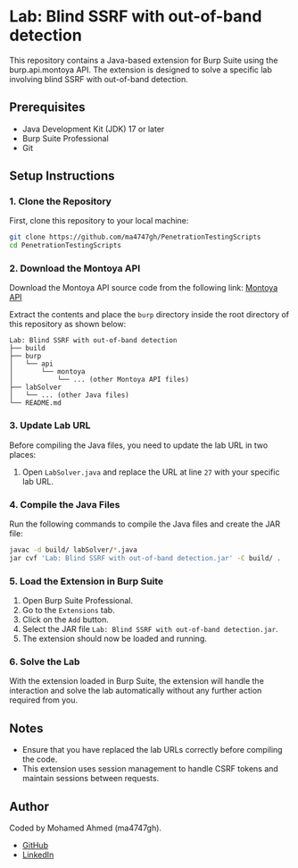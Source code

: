 # Lab: Blind SSRF with out-of-band detection

This repository contains a Java-based extension for Burp Suite using the burp.api.montoya API. The extension is designed to solve a specific lab involving blind SSRF with out-of-band detection.

## Prerequisites

- Java Development Kit (JDK) 17 or later
- Burp Suite Professional
- Git

## Setup Instructions

### 1. Clone the Repository

First, clone this repository to your local machine:

```sh
git clone https://github.com/ma4747gh/PenetrationTestingScripts
cd PenetrationTestingScripts
```

### 2. Download the Montoya API

Download the Montoya API source code from the following link: [Montoya API](https://github.com/PortSwigger/burp-extensions-montoya-api)

Extract the contents and place the `burp` directory inside the root directory of this repository as shown below:

```
Lab: Blind SSRF with out-of-band detection
├── build
├── burp
│   └── api
│       └── montoya
│           └── ... (other Montoya API files)
├── labSolver
│   └── ... (other Java files)
└── README.md
```

### 3. Update Lab URL

Before compiling the Java files, you need to update the lab URL in two places:

1. Open `LabSolver.java` and replace the URL at line `27` with your specific lab URL.

### 4. Compile the Java Files

Run the following commands to compile the Java files and create the JAR file:

```sh
javac -d build/ labSolver/*.java
jar cvf 'Lab: Blind SSRF with out-of-band detection.jar' -C build/ .
```

### 5. Load the Extension in Burp Suite

1. Open Burp Suite Professional.
2. Go to the `Extensions` tab.
3. Click on the `Add` button.
4. Select the JAR file `Lab: Blind SSRF with out-of-band detection.jar`.
5. The extension should now be loaded and running.

### 6. Solve the Lab

With the extension loaded in Burp Suite, the extension will handle the interaction and solve the lab automatically without any further action required from you.
## Notes

- Ensure that you have replaced the lab URLs correctly before compiling the code.
- This extension uses session management to handle CSRF tokens and maintain sessions between requests.

## Author

Coded by Mohamed Ahmed (ma4747gh).
- [GitHub](https://github.com/ma4747gh)
- [LinkedIn](https://eg.linkedin.com/in/ma4747gh)
